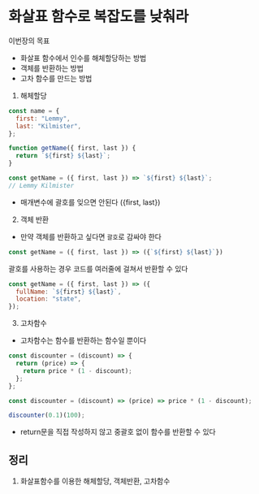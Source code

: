# 화살표 함수로 복잡도를 낮춰라

이번장의 목표

- 화살표 함수에서 인수를 해체할당하는 방법
- 객체를 반환하는 방법
- 고차 함수를 만드는 방법

1. 해체할당

```js
const name = {
  first: "Lemmy",
  last: "Kilmister",
};

function getName({ first, last }) {
  return `${first} ${last}`;
}

const getName = ({ first, last }) => `${first} ${last}`;
// Lemmy Kilmister
```

- 매개변수에 괄호를 잊으면 안된다 ({first, last})

2. 객체 반환

- 만약 객체를 반환하고 싶다면 `괄호`로 감싸야 한다

```js
const getName = ({ first, last }) => ({`${first} ${last}`})
```

괄호를 사용하는 경우 코드를 여러줄에 걸쳐서 반환할 수 있다

```js
const getName = ({ first, last }) => ({
  fullName: `${first} ${last}`,
  location: "state",
});
```

3. 고차함수

- 고차함수는 함수를 반환하는 함수일 뿐이다

```js
const discounter = (discount) => {
  return (price) => {
    return price * (1 - discount);
  };
};

const discounter = (discount) => (price) => price * (1 - discount);

discounter(0.1)(100);
```

- return문을 직접 작성하지 않고 중괄호 없이 함수를 반환할 수 있다

## 정리

1. 화살표함수를 이용한 해체할당, 객체반환, 고차함수
